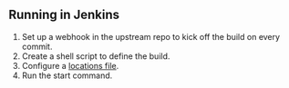 ## Running in Jenkins

1. Set up a webhook in the upstream repo to kick off the build on every commit.
1. Create a shell script to define the build.
1. Configure a [locations file](). 
1. Run the start command.


